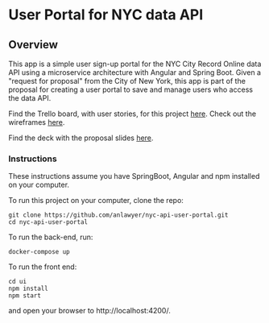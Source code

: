# User Portal for NYC data API

## Overview
This app is a simple user sign-up portal for the NYC City Record Online data API using a microservice architecture with Angular and Spring Boot. Given a "request for proposal" from the City of New York, this app is part of the proposal for creating a user portal to save and manage users who access the data API.

Find the Trello board, with user stories, for this project [here](https://trello.com/b/M2mwUqMR).
Check out the wireframes [here](https://www.figma.com/file/d7xlJuCSMG1HMJfNFTn97ud5/NY-data-API-User-Portal).

Find the deck with the proposal slides [here](https://docs.google.com/presentation/d/1Cr_WrK_7CxnLsQ3-G-PS-p-QDHff0So_nrGjVadWN3s/edit?usp=sharing).

### Instructions
These instructions assume you have SpringBoot, Angular and npm installed on your computer.

To run this project on your computer, clone the repo: 
```
git clone https://github.com/anlawyer/nyc-api-user-portal.git
cd nyc-api-user-portal
```
To run the back-end, run:
```
docker-compose up
```
To run the front end:
```
cd ui
npm install
npm start
```
and open your browser to http://localhost:4200/.
